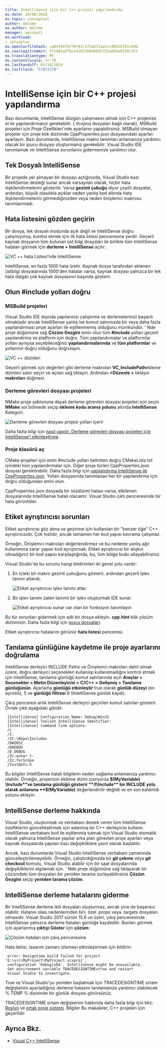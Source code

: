 ```yaml
---
title: IntelliSense için bir C++ projesi yapılandırma
ms.date: 10/08/2018
ms.topic: conceptual
author: mblome
ms.author: mblome
manager: wpickett
ms.workload:
- cplusplus
ms.openlocfilehash: ca04769fb7f9767c1f3ab73aa5cc9052bf81c69b
ms.sourcegitcommit: f7c401a376ce410336846835332a693e6159c551
ms.translationtype: MT
ms.contentlocale: tr-TR
ms.lasthandoff: 03/14/2019
ms.locfileid: "57872278"
---
```

# <a name="configure-a-c-project-for-intellisense"></a>IntelliSense için bir C++ projesi yapılandırma

Bazı durumlarda, IntelliSense düzgün çalışmasını almak için C++ projenize el ile yapılandırmanız gerekebilir. (.Vcxproj dosyaları bağlı olarak), MSBuild projeleri için Proje Özellikleri'nde ayarlarını yapabilirsiniz. MSBuild olmayan projeler için proje kök dizininde CppProperties.json dosyasındaki ayarları ayarlayın. Bazı durumlarda, IntelliSense makro tanımları anlamanıza yardımcı olacak bir ipucu dosyası oluşturmanız gerekebilir. Visual Studio IDE tanımlamak ve IntelliSense sorunlarını gidermenize yardımcı olur.



## <a name="single-file-intellisense"></a>Tek Dosyalı IntelliSense

Bir projede yer almayan bir dosyayı açtığınızda, Visual Studio bazı IntelliSense desteği sunar ancak varsayılan olarak, hiçbir hata ilişkilendirmelerini gösterilir. Varsa **gezinti çubuğu** diyor *çeşitli dosyalar*, ardından, büyük olasılıkla açıklar neden yanlış kod altında hata ilişkilendirmelerini görmediğinizden veya neden önişlemci makrosu tanımlanmadı.

## <a name="check-the-error-list"></a>Hata listesini gözden geçirin

Bir dosya, tek dosyalı modunda açık değil ve IntelliSense doğru çalışmıyorsa, kontrol etmek için ilk hata listesi penceresine yerdir. Geçerli kaynak dosyanın tüm bulunan üst bilgi dosyaları ile birlikte tüm IntelliSense hataları görmek için **derleme + IntelliSense** açılır:

![VC ++ hata Listesi'nde IntelliSense](media/vcpp-intellisense-error-list.png)

IntelliSense, en fazla 1000 hata üretir. Kaynak dosya tarafından eklenen üstbilgi dosyalarında 1000'den hatalar varsa, kaynak dosyası yalnızca bir tek hata dalgalı çok kaynak dosyasının başında gösterir.

## <a name="ensure-include-paths-are-correct"></a>Olun #include yolları doğru

### <a name="msbuild-projects"></a>MSBuild projeleri

Visual Studio IDE dışında yapılarınızı çalıştırma ve derlemelerinizi başarılı olmaktadır ancak IntelliSense yanlış ise komut satırınızda bir veya daha fazla yapılandırması proje ayarları ile eşitlenmemiş olduğunu mümkündür. ' Nde proje düğümüne sağ **Çözüm Gezgini** emin olun tüm **#include** yolları geçerli yapılandırma ve platform için doğru. Tüm yapılandırmalar ve platformlar yolları aynıysa seçebileceğiniz **yapılandırmalarında** ve **tüm platformlar** ve yollarının doğru olduğunu doğrulayın.

![VC ++ dizinleri](media/vcpp-intellisense-include-paths.png)

 Geçerli görmek için değerleri gibi derleme makroları **VC_IncludePath**ekleme dizinleri satırı seçin ve açılan sağ tıklayın. Ardından  **\<Düzenle >** tıklayın **makroları** düğmesi.

### <a name="makefile-projects"></a>Derleme görevleri dosyası projeleri

NMake proje şablonuna dayalı derleme görevleri dosyası projeleri için seçin **NMake** sol bölmede seçip **ekleme kodu arama yolunu** altında **IntelliSense** Kategori:

![Derleme görevleri dosyası projesi yolları içerir](media/vcpp-intellisense-makefile-include-paths.png)

Daha fazla bilgi için [nasıl yapılır: Derleme görevleri dosyası projeleri için IntelliSense'i etkinleştirme](/cpp/ide/how-to-enable-intellisense-for-makefile-projects).

### <a name="open-folder-projects"></a>Proje klasörü aç

CMake projeleri için emin #include yolları belirtilen doğru CMakeLists.txt içindeki tüm yapılandırmalar için. Diğer proje türleri CppProperties.json dosyası gerektirebilir. Daha fazla bilgi için [yapılandırma IntelliSense ile CppProperties.json](/cpp/ide/non-msbuild-projects#configure-intellisense-and-browsing-hints-with-cpppropertiesjson). Yolları dosyasında tanımlanan her bir yapılandırma için doğru olduğundan emin olun.

CppProperties.json dosyada bir sözdizimi hatası varsa, etkilenen dosyalarında IntelliSense hatalı olacaktır. Visual Studio çıktı penceresinde bir hata görüntüler.

## <a name="tag-parser-issues"></a>Etiket ayrıştırıcısı sorunları

Etiket ayrıştırıcısı göz atma ve gezinme için kullanılan bir "benzer öğe" C++ ayrıştırıcısıdır. Çok hızlıdır, ancak tamamen her kod yapısı kavrama çalışmaz.

Örneğin, Önişlemci makroları değerlendirmez ve bu nedenle yanlış ağır kullanımına zarar yapan kod ayrıştırmak. Etiket ayrıştırıcısı bir alışkın olmadığınız bir kod yapısı karşılaştığında, bu, tüm bölge kodu atlayabilirsiniz.

Visual Studio'da bu sorunu hangi bildirimleri iki genel yolu vardır:

1. En içteki bir makro gezinti çubuğunu gösterir, ardından geçerli işlev tanımı atlandı:

   ![Etiket ayrıştırıcısı işlev tanımı atlar.](media/vcpp-intellisense-tag-parser-macro.png)

1. Bir işlev tanımı zaten tanımlı bir işlev oluşturmak IDE sunar:

   ![Etiket ayrıştırıcısı sunar var olan bir fonksiyon tanımlayın](media/vcpp-intellisense-tag-parser-function.png)

Bu tür sorunları gidermek için adlı bir dosya ekleyin. **cpp.hint** kök çözüm dizininizin. Daha fazla bilgi için [ipucu dosyaları](/cpp/ide/hint-files).

Etiket ayrıştırıcısı hatalarını görünür **hata listesi** penceresi.

## <a name="validate-project-settings-with-diagnostic-logging"></a>Tanılama günlüğüne kaydetme ile proje ayarlarını doğrulama

IntelliSense derleyici INCLUDE Paths ve Önişlemci makroları dahil olmak üzere, doğru derleyici seçenekleri kullanılıp kullanılmadığını kontrol etmek için IntelliSense, tanılama günlüğü komut satırlarında açın **Araçlar > Seçenekler > Metin Düzenleyicisi > C/C++ > Gelişmiş > Tanılama günlüğünün**. Ayarlama **günlüğü etkinleştir** true olarak **günlük düzeyi** (en ayrıntılı), 5 ve **günlüğü filtresi** 8 (IntelliSense günlük kaydı).

Çıkış penceresi artık IntelliSense derleyici geçirilen komut satırları gösterir. Örnek çıktı aşağıdaki gibidir:

```output
 [IntelliSense] Configuration Name: Debug|Win32
 [IntelliSense] Toolset IntelliSense Identifier:
 [IntelliSense] command line options:
 /c
 /I.
 /IC:\Repo\Includes
 /DWIN32
 /DDEBUG
 /D_DEBUG
 /Zc:wchar_t-
 /Zc:forScope
 /Yustdafx.h
```

Bu bilgiler IntelliSense hatalı bilgilerin neden sağlama anlamanıza yardımcı olabilir. Örneğin, projenizin ekleme dizini içeriyorsa **$(MyVariable) \Include**ve tanılama günlüğü gösterir **/I\Include** bir INCLUDE yolu olarak anlamına **$(MyVariable)** değerlendirilir değildi ve en son kaldırıldı yolunu ekleyin.

## <a name="about-the-intellisense-build"></a>IntelliSense derleme hakkında

Visual Studio, oluşturmak ve veritabanı destek veren tüm IntelliSense özelliklerini güncelleştirmek için adanmış bir C++ derleyicisi kullanır. IntelliSense veritabanı kod ile eşitlenmiş tutmak için Visual Studio otomatik olarak yalnızca IntelliSense yapılar arka plan görevleri proje ayarları veya kaynak dosyalarda yapılan bazı değişikliklere yanıt olarak başlatılır.

Ancak, bazı durumlarda Visual Studio IntelliSense veritabanı zamanında güncelleştirilemeyebilir. Örneğin, çalıştırdığınızda bir **git çekme** veya **git checkout** komutu, Visual Studio alabilir için bir saat dosyalarında değişikliklerini algılamak için. ' Nde proje düğümüne sağ tıklayarak bir çözümdeki tüm dosyaları bir yeniden tarama zorlayabilirsiniz **Çözüm Gezgini** seçip **yeniden tarama çözüm**.

## <a name="troubleshooting-intellisense-build-failures"></a>IntelliSense derleme hatalarını giderme

Bir IntelliSense derleme ikili dosyaları oluşturmaz, ancak yine de başarısız olabilir. Hatanın olası nedenlerinden biri, özel .props veya .targets dosyaları olmasıdır. Visual Studio 2017 sürüm 15.6 ve üzeri, çıkış penceresinde IntelliSense yalnızca derleme hataları günlüğe kaydedilir. Bunları görmek için ayarlanmış **çıktıyı Göster** için **çözüm**:

![Çözüm hataları için çıkış penceresine](media/vcpp-intellisense-output-window.png)

Hata iletisi, tasarım zamanı izlemeyi etkinleştirmek için bildirin:

```output
 error: Designtime build failed for project 'E:\src\MyProject\MyProject.vcxproj',
 configuration 'Debug|x64'. IntelliSense might be unavailable.
 Set environment variable TRACEDESIGNTIME=true and restart
 Visual Studio to investigate.
```

True ve Visual Studio'yu yeniden başlatmak için TRACEDESIGNTIME ortam değişkenini ayarladığınız derleme hatasını tanılamanıza yardımcı olabilecek % TEMP % dizininde bir günlük dosyası görürsünüz.

TRACEDESIGNTIME ortam değişkenini hakkında daha fazla bilgi için bkz: [Roslyn](https://github.com/dotnet/roslyn/wiki/Diagnosing-Project-System-Build-Errors) ve [ortak proje sistemi](https://github.com/dotnet/project-system/blob/master/docs/design-time-builds.md). Bilgiler Bu makaleler, C++ projeleri için geçerlidir.

## <a name="see-also"></a>Ayrıca Bkz.

- [Visual C++ IntelliSense](visual-cpp-intellisense.md)
